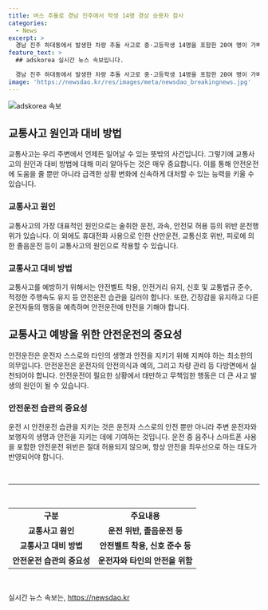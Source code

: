 ```yaml
---
title: 버스 추돌로 경남 진주에서 학생 14명 경상 승용차 참사
categories:
  - News
excerpt: >
  경남 진주 하대동에서 발생한 차량 추돌 사고로 중·고등학생 14명을 포함한 20여 명이 가벼운 상처를 입고 병원에 입원했다. 사고 발생 시간은 27일 오후 5시 10분쯤으로, 현재 경찰은 정확한 사고 원인을 조사 중이다. 
feature_text: >
  ## adskorea 실시간 뉴스 속보입니다.

  경남 진주 하대동에서 발생한 차량 추돌 사고로 중·고등학생 14명을 포함한 20여 명이 가벼운 상처를 입고 병원에 입원했다. 사고 발생 시간은 27일 오후 5시 10분쯤으로, 현재 경찰은 정확한 사고 원인을 조사 중이다. 
image: 'https://newsdao.kr/res/images/meta/newsdao_breakingnews.jpg'
---
```


<p><img src="https://newsdao.kr/res/images/meta/newsdao_breakingnews.jpg" alt="adskorea 속보" /></p>

<h2 data-ke-size="size26">교통사고 원인과 대비 방법</h2>

<p data-ke-size="size16">교통사고는 우리 주변에서 언제든 일어날 수 있는 뜻밖의 사건입니다. 그렇기에 교통사고의 원인과 대비 방법에 대해 미리 알아두는 것은 매우 중요합니다. 이를 통해 안전운전에 도움을 줄 뿐만 아니라 급격한 상황 변화에 신속하게 대처할 수 있는 능력을 키울 수 있습니다.</p>

<h3 data-ke-size="size24"><b>교통사고 원인</b></h3>

<p data-ke-size="size16">교통사고의 가장 대표적인 원인으로는 술취한 운전, 과속, 안전모 허용 등의 위반 운전행위가 있습니다. 이 외에도 휴대전화 사용으로 인한 산만운전, 교통신호 위반, 피로에 의한 졸음운전 등이 교통사고의 원인으로 작용할 수 있습니다.</p>

<h3 data-ke-size="size24"><b>교통사고 대비 방법</b></h3>

<p data-ke-size="size16">교통사고를 예방하기 위해서는 안전벨트 착용, 안전거리 유지, 신호 및 교통법규 준수, 적정한 주행속도 유지 등 안전운전 습관을 길러야 합니다. 또한, 긴장감을 유지하고 다른 운전자들의 행동을 예측하며 안전운전에 만전을 기해야 합니다.</p>

<h2 data-ke-size="size26">교통사고 예방을 위한 안전운전의 중요성</h2>

<p data-ke-size="size16">안전운전은 운전자 스스로와 타인의 생명과 안전을 지키기 위해 지켜야 하는 최소한의 의무입니다. 안전운전은 운전자의 안전의식과 예의, 그리고 차량 관리 등 다방면에서 실천되어야 합니다. 안전운전이 필요한 상황에서 태만하고 무책임한 행동은 더 큰 사고 발생의 원인이 될 수 있습니다.</p>

<h3 data-ke-size="size24"><b>안전운전 습관의 중요성</b></h3>

<p data-ke-size="size16">운전 시 안전운전 습관을 지키는 것은 운전자 스스로의 안전 뿐만 아니라 주변 운전자와 보행자의 생명과 안전을 지키는 데에 기여하는 것입니다. 운전 중 음주나 스마트폰 사용을 포함한 안전운전 위반은 절대 허용되지 않으며, 항상 안전을 최우선으로 하는 태도가 반영되어야 합니다.</p>

<p data-ke-size="size16">&nbsp;</p>

<hr>

<p data-ke-size="size16">&nbsp;</p>

<table>
<tbody>
<tr>
<td style="text-align: center; height: 17px;"><b>구분</b></td>
<td style="text-align: center; height: 17px;"><b>주요내용</b></td>
</tr>
<tr>
<td style="text-align: center; height: 17px;"><b>교통사고 원인</b></td>
<td style="text-align: center; height: 17px;"><b>운전 위반, 졸음운전 등</b></td>
</tr>
<tr>
<td style="text-align: center; height: 17px;"><b>교통사고 대비 방법</b></td>
<td style="text-align: center; height: 17px;"><b>안전벨트 착용, 신호 준수 등</b></td>
</tr>
<tr>
<td style="text-align: center; height: 17px;"><b>안전운전 습관의 중요성</b></td>
<td style="text-align: center; height: 17px;"><b>운전자와 타인의 안전을 위함</b></td>
</tr>
</tbody>
</table>

<p data-ke-size="size16">&nbsp;</p>
실시간 뉴스 속보는, <a href="https://newsdao.kr" rel="dofollow">https://newsdao.kr</a>


